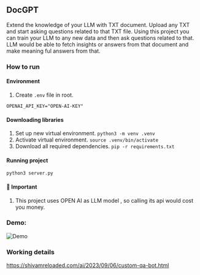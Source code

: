 ## DocGPT
Extend the knowledge of your LLM with TXT document. Upload any TXT and start asking questions related to that TXT file. Using this project you can train your LLM to any new data and then ask questions related to that. LLM would be able to fetch insights or answers from that document and make meaning ful answers from that.

### How to run

#### Environment
1. Create `.env` file in root.

`
OPENAI_API_KEY="OPEN-AI-KEY"
`

#### Downloading libraries
1. Set up new virtual environment.
`python3 -m venv .venv`
2. Activate virtual environment.
`source .venv/bin/activate`
3. Download all required dependencies.
`pip -r requirements.txt`

#### Running project

`python3 server.py`

#### 🚨 Important
1. This project uses OPEN AI as LLM model , so calling its api would cost you money.

### Demo:
![Demo]([static/demo.gif](https://shivamreloaded.com/ai/2023/09/06/custom-qa-bot.html))


### Working details
https://shivamreloaded.com/ai/2023/09/06/custom-qa-bot.html


